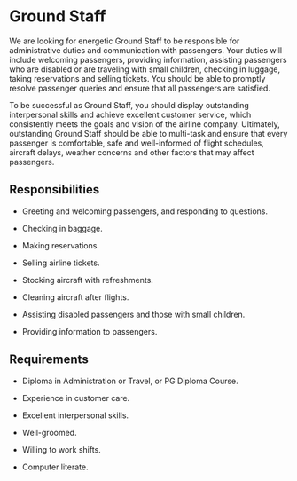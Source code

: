 # Ground Staff

We are looking for energetic Ground Staff to be responsible for administrative duties and communication with passengers. Your duties will include welcoming passengers, providing information, assisting passengers who are disabled or are traveling with small children, checking in luggage, taking reservations and selling tickets. You should be able to promptly resolve passenger queries and ensure that all passengers are satisfied.

To be successful as Ground Staff, you should display outstanding interpersonal skills and achieve excellent customer service, which consistently meets the goals and vision of the airline company. Ultimately, outstanding Ground Staff should be able to multi-task and ensure that every passenger is comfortable, safe and well-informed of flight schedules, aircraft delays, weather concerns and other factors that may affect passengers.

## Responsibilities

* Greeting and welcoming passengers, and responding to questions.

* Checking in baggage.

* Making reservations.

* Selling airline tickets.

* Stocking aircraft with refreshments.

* Cleaning aircraft after flights.

* Assisting disabled passengers and those with small children.

* Providing information to passengers.

## Requirements

* Diploma in Administration or Travel, or PG Diploma Course.

* Experience in customer care.

* Excellent interpersonal skills.

* Well-groomed.

* Willing to work shifts.

* Computer literate.

